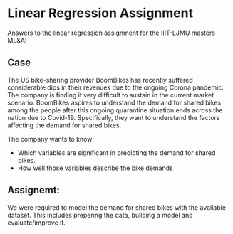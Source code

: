 # Linear Regression Assignment
 
Answers to the linear regression assignment for the IIIT-LJMU masters ML&AI

## Case
The US bike-sharing provider BoomBikes has recently suffered considerable dips in their revenues due to the ongoing Corona pandemic. The company is finding it very difficult to sustain in the current market scenario. BoomBikes aspires to understand the demand for shared bikes among the people after this ongoing quarantine situation ends across the nation due to Covid-19. Specifically, they want to understand the factors affecting the demand for shared bikes. 

The company wants to know:
- Which variables are significant in predicting the demand for shared bikes.
- How well those variables describe the bike demands

## Assignemt:
We were required to model the demand for shared bikes with the available dataset. This includes prepering the data, building a model and evaluate/improve it.
